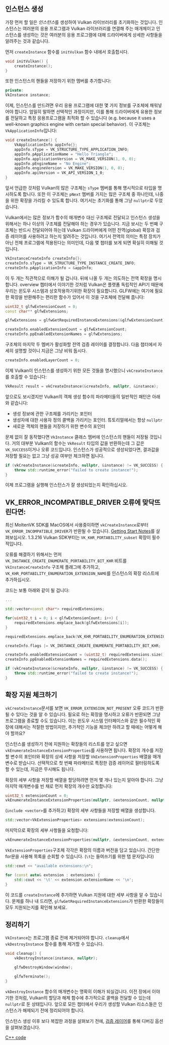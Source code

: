 ## 인스턴스 생성

가장 먼저 할 일은 *인스턴스*를 생성하여 Vulkan 라이브러리를 초기화하는 것입니다. 인스턴스는 여러분의 응용 프로그램과 Vulkan 라이브러리를 연결해 주는 매개체이고 인스턴스를 생성하는 것은 여러분의 응용 프로그램에 대해 드라이버에게 상세한 사항들을 알려주는 것과 같습니다.

먼저 `createInstance` 함수를 `initVulkan` 함수 내에서 호출합시다.

```c++
void initVulkan() {
    createInstance();
}
```

또한 인스턴스의 핸들을 저장하기 위한 멤버를 추가합니다:

```c++
private:
VkInstance instance;
```

이제, 인스턴스를 만드려면 우리 응용 프로그램에 대한 몇 가지 정보를 구조체에 채워넣어야 합니다. 엄밀히 말하면 선택적인 과정이지만, 이를 통해 드라이버에게 유용한 정보를 전달하고 특정 응용프로그램을 최적화 할 수 있습니다 (e.g. because it uses a well-known graphics engine with certain special behavior). 이 구조체는 `VkApplicationInfo`입니다:

```c++
void createInstance() {
    VkApplicationInfo appInfo{};
    appInfo.sType = VK_STRUCTURE_TYPE_APPLICATION_INFO;
    appInfo.pApplicationName = "Hello Triangle";
    appInfo.applicationVersion = VK_MAKE_VERSION(1, 0, 0);
    appInfo.pEngineName = "No Engine";
    appInfo.engineVersion = VK_MAKE_VERSION(1, 0, 0);
    appInfo.apiVersion = VK_API_VERSION_1_0;
}
```

앞서 언급한 것처럼 Vulkan의 많은 구조체는 `sType` 멤버를 통해 명시적으로 타입을 명시하도록 합니다. 또한 이 구조체는 `pNext` 멤버를 가지는 많은 구조체 중 하나인데, 나중을 위한 확장을 가리킬 수 있도록 합니다. 여기서는 초기화를 통해 그냥 `nullptr`로 두었습니다.

Vulkan에서는 많은 정보가 함수의 매개변수 대신 구조체로 전달되고 인스턴스 생성을 위해서는 하나 이상의 구조체를 전달해야 하는 경우가 있습니다. 지금 보시는 두 번째 구조체는 반드시 전달되어야 하는데 Vulkan 드라이버에게 어떤 전역(global) 확장과 검증 레이어를 사용하려고 하는지 알려주는 것입니다. 여기서 전역의 의미는 특정 장치가 아닌 전체 프로그램에 적용된다는 의미인데, 다음 몇 챕터를 보게 되면 확실히 이해될 것입니다.

```c++
VkInstanceCreateInfo createInfo{};
createInfo.sType = VK_STRUCTURE_TYPE_INSTANCE_CREATE_INFO;
createInfo.pApplicationInfo = &appInfo;
```

이 두 개는 직관적으로 이해가 될 겁니다. 뒤에 나올 두 개는 의도하는 전역 확장을 명시합니다. overview 챕터에서 이야기한 것처럼 Vulkan은 플랫폼 독립적인 API기 때문에 우리는 윈도우 시스템과 상호작용하기위한 확장이 필요합니다. GLFW에는 여기에 필요한 확장을 반환해주는 편리한 함수가 있어서 이 것을 구조체에 전달해 줍니다:

```c++
uint32_t glfwExtensionCount = 0;
const char** glfwExtensions;

glfwExtensions = glfwGetRequiredInstanceExtensions(&glfwExtensionCount);

createInfo.enabledExtensionCount = glfwExtensionCount;
createInfo.ppEnabledExtensionNames = glfwExtensions;
```

구조체의 마지막 두 멤버가 활성화할 전역 검증 레이어를 결정합니다. 다음 챕터에서 자세히 설명할 것이니 지금은 그냥 비워 둡시다.

```c++
createInfo.enabledLayerCount = 0;
```

이제 Vulkan이 인스턴스를 생성하기 위한 모든 것들을 명시했으니 `vkCreateInstance`를 호출할 수 있습니다:

```c++
VkResult result = vkCreateInstance(&createInfo, nullptr, &instance);
```

앞으로도 보시겠지만 Vulkan의 객체 생성 함수의 파라메터들의 일반적인 패턴은 아래와 같습니다:

- 생성 정보에 관한 구조체를 가리키는 포인터
- 생성자에 대한 사용자 정의 콜백을 가리키는 포인터. 튜토리얼에서는 항상 `nullptr`
- 새로운 객체의 핸들을 저장하기 위한 변수의 포인터

문제 없이 잘 동작했다면 `VkInstance` 클래스 멤버에 인스턴스의 핸들이 저장될 것입니다. 거의 대부분 Vulkan의 함수는 `VkResult` 타입의 값을 반환하는데 그 값은 `VK_SUCCESS`이거나 오류 코드입니다. 인스턴스가 성공적으로 생성되었다면, 결과값을 저장할 필요는 없고 그냥 성공 여부만 체크하면 됩니다.

```c++
if (vkCreateInstance(&createInfo, nullptr, &instance) != VK_SUCCESS) {
    throw std::runtime_error("failed to create instance!");
}
```

이제 프로그램을 실행해 인스턴스가 잘 생성되었는지 확인하십시오.

## VK_ERROR_INCOMPATIBLE_DRIVER 오류에 맞닥뜨린다면:

최신 MoltenVK SDK를 MacOS에서 사용중이하면 `vkCreateInstance`로부터 `VK_ERROR_INCOMPATIBLE_DRIVER`가 반환될 수 있습니다. [Getting Start Notes](https://vulkan.lunarg.com/doc/sdk/1.3.216.0/mac/getting_started.html)를 살펴보십시오. 1.3.216 Vulkan SDK부터는 `VK_KHR_PORTABILITY_subset` 확장이 필수적입니다.

오류를 해결하기 위해서는 먼저 `VK_INSTANCE_CREATE_ENUMERATE_PORTABILITY_BIT_KHR` 비트를 `VkInstanceCreateInfo` 구조체 플래그에 추가하고, `VK_KHR_PORTABILITY_ENUMERATION_EXTENSION_NAME`를 인스턴스의 확장 리스트에 추가하십시오.

코드는 보통 아래와 같이 될 겁니다:

```c++
...

std::vector<const char*> requiredExtensions;

for(uint32_t i = 0; i < glfwExtensionCount; i++) {
    requiredExtensions.emplace_back(glfwExtensions[i]);
}

requiredExtensions.emplace_back(VK_KHR_PORTABILITY_ENUMERATION_EXTENSION_NAME);

createInfo.flags |= VK_INSTANCE_CREATE_ENUMERATE_PORTABILITY_BIT_KHR;

createInfo.enabledExtensionCount = (uint32_t) requiredExtensions.size();
createInfo.ppEnabledExtensionNames = requiredExtensions.data();

if (vkCreateInstance(&createInfo, nullptr, &instance) != VK_SUCCESS) {
    throw std::runtime_error("failed to create instance!");
}
```

## 확장 지원 체크하기

`vkCreateInstance`문서를 보면 `VK_ERROR_EXTENSION_NOT_PRESENT` 오류 코드가 반환될 수 있다는 것을 알 수 있습니다. 
필요로 하는 확장을 명시하고 오류가 반환되면 그냥 프로그램을 종료할 수도 있습니다.
이는 윈도우 시스템 인터페이스와 같은 필수적인 확장에 대해서는 적절한 방법이지만, 추가적인 기능을 체크만 하려고 할 때에는 어떻게 해야 할까요?

인스턴스를 생성하기 전에 지원하는 확장들의 리스트를 얻고 싶으면 `vkEnumerateInstanceExtensionProperties`를 사용하면 됩니다. 확장의 개수를 저장할 변수의 포인터와 확장의 상세 사항을 저장할 `VkExtensionProperties` 배열을 매개변수로 받습니다. 선택적으로 첫 번째 파라메터로 특정한 검증 레이어로 필터링하도록 할 수 있는데, 지금은 무시해도 됩니다.

확장의 세부 사항을 저장할 배열을 할당하려면 먼저 몇 개나 있는지 알아야 합니다. 그냥 마지막 매개변수를 빈 채로 먼저 확장의 개수만 요청합니다:

```c++
uint32_t extensionCount = 0;
vkEnumerateInstanceExtensionProperties(nullptr, &extensionCount, nullptr);
```

(`include <vector>`를 추가하고) 확장의 세부 사항들을 저장할 배열을 생성합니다.

```c++
std::vector<VkExtensionProperties> extensions(extensionCount);
```

마지막으로 확장의 세부 사항들을 요청합니다:

```c++
vkEnumerateInstanceExtensionProperties(nullptr, &extensionCount, extensions.data());
```

`VkExtensionProperties`구조체 각각은 확장의 이름과 버전을 담고 있습니다. 간단한 for문을 사용해 목록을 순회할 수 있습니다. (`\t`는 들여쓰기를 위한 탭 문자입니다)

```c++
std::cout << "available extensions:\n";

for (const auto& extension : extensions) {
    std::cout << '\t' << extension.extensionName << '\n';
}
```

이 코드를 `createInstance`에 추가하면 Vulkan 지원에 대한 세부 사항을 알 수 있습니다. 문제를 하나 내 드리면, `glfwGetRequiredInstanceExtensions`가 반환한 확장들이 모두 지원되는지를 확인해 보세요.

## 정리하기

`VkInstance`는 프로그램 종료 전에 제거되어야 합니다. `cleanup`에서 `vkDestroyInstance` 함수를 통해 제거할 수 있습니다.

```c++
void cleanup() {
    vkDestroyInstance(instance, nullptr);

    glfwDestroyWindow(window);

    glfwTerminate();
}
```

`vkDestroyInstance` 함수의 매개변수는 명확히 이해가 되실겁니다. 이전 장에서 이야기한 것처럼, Vulkan의 할당과 해제 함수에 추가적으로 콜백을 전달할 수 있는데 `nullptr`로 둔 상태입니다. 앞으로 모든 챕터에서 우리가 생성할 Vulkan 리소스들은 인스턴스가 해제되기 전에 정리되어야 합니다.

인스턴스 생성 이후 보다 복잡한 과정을 살펴보기 전에, [검증 레이어](!kr/Drawing_a_triangle/Setup/Validation_layers)를 통해 디버깅 옵션을 살펴보겠습니다.

[C++ code](/code/01_instance_creation.cpp)

